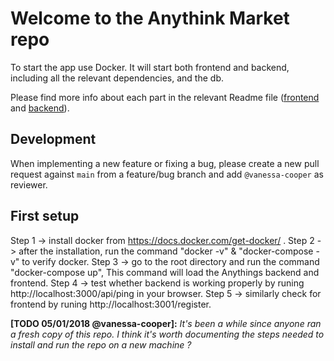 # Welcome to the Anythink Market repo

To start the app use Docker. It will start both frontend and backend, including all the relevant dependencies, and the db.

Please find more info about each part in the relevant Readme file ([frontend](frontend/readme.md) and [backend](backend/README.md)).

## Development

When implementing a new feature or fixing a bug, please create a new pull request against `main` from a feature/bug branch and add `@vanessa-cooper` as reviewer.

## First setup

Step 1 -> install docker from https://docs.docker.com/get-docker/ .
Step 2 -> after the installation, run the command "docker -v" & "docker-compose -v" to verify docker.
Step 3 -> go to the root directory and run the command "docker-compose up", This command will load the Anythings backend and frontend.
Step 4 -> test whether backend is working properly by runing http://localhost:3000/api/ping in your browser.
Step 5 -> similarly check for frontend by runing http://localhost:3001/register.

**[TODO 05/01/2018 @vanessa-cooper]:** _It's been a while since anyone ran a fresh copy of this repo. I think it's worth documenting the steps needed to install and run the repo on a new machine ?_
